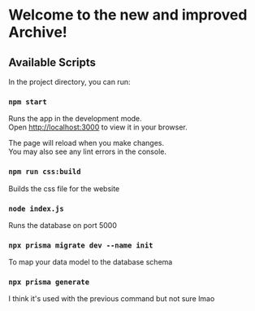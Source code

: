 # Welcome to the new and improved Archive!

## Available Scripts

In the project directory, you can run:

### `npm start`

Runs the app in the development mode.\
Open [http://localhost:3000](http://localhost:3000) to view it in your browser.

The page will reload when you make changes.\
You may also see any lint errors in the console.

### `npm run css:build`

Builds the css file for the website

### `node index.js`

Runs the database on port 5000

### `npx prisma migrate dev --name init`

To map your data model to the database schema

### `npx prisma generate`

I think it's used with the previous command but not sure lmao

